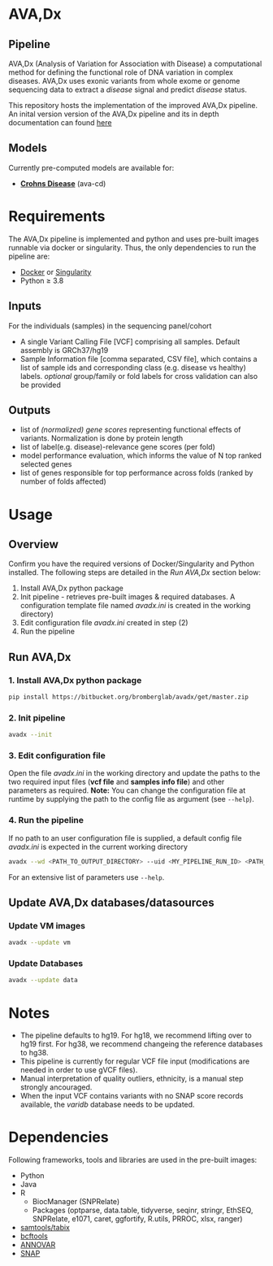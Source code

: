 # AVA,Dx

## Pipeline
AVA,Dx (Analysis of Variation for Association with Disease) a computational method for defining the functional role of DNA variation in complex diseases. AVA,Dx uses exonic variants from whole exome or genome sequencing data to extract a *disease* signal and predict *disease* status.

This repository hosts the implementation of the improved AVA,Dx pipeline. An inital version version of the AVA,Dx pipeline and its in depth documentation can found [here](https://bitbucket.org/ywang202/avadx-meta)

## Models
Currently pre-computed models are available for:
- [**Crohns Disease**](https://bitbucket.org/bromberglab/avad-cd) (ava-cd)

# Requirements
The AVA,Dx pipeline is implemented and python and uses pre-built images runnable via docker or singularity. Thus, the only dependencies to run the pipeline are:

* [Docker](https://www.docker.com/get-started) or [Singularity](https://sylabs.io/singularity)
* Python ≥ 3.8

## Inputs
For the individuals (samples) in the sequencing panel/cohort
* A single Variant Calling File [VCF] comprising all samples. Default assembly is GRCh37/hg19
* Sample Information file [comma separated, CSV file], which contains a list of sample ids and corresponding class (e.g. disease vs healthy) labels. *optional* group/family or fold labels for cross validation can also be provided

## Outputs
* list of *(normalized) gene scores* representing functional effects of variants. Normalization is done by protein length
* list of label(e.g. disease)-relevance gene scores (per fold)
* model performance evaluation, which informs the value of N top ranked selected genes
* list of genes responsible for top performance across folds (ranked by number of folds affected)

# Usage

## Overview
Confirm you have the required versions of Docker/Singularity and Python installed. The following steps are detailed in the *Run AVA,Dx* section below:

1. Install AVA,Dx python package
2. Init pipeline - retrieves pre-built images & required databases. A configuration template file named *avadx.ini* is created in the working directory)
3. Edit configuration file *avadx.ini* created in step (2)
4. Run the pipeline

## Run AVA,Dx

### 1. Install AVA,Dx python package
```bash
pip install https://bitbucket.org/bromberglab/avadx/get/master.zip
```

### 2. Init pipeline
```bash
avadx --init
```

### 3. Edit configuration file
Open the file *avadx.ini* in the working directory and update the paths to the two required input files (**vcf file** and **samples info file**) and other parameters as required. **Note:** You can change the configuration file at runtime by supplying the path to the config file as argument (see `--help`).

### 4. Run the pipeline
If no path to an user configuration file is supplied, a default config file *avadx.ini* is expected in the current working directory

```bash
avadx --wd <PATH_TO_OUTPUT_DIRECTORY> --uid <MY_PIPELINE_RUN_ID> <PATH_TO_CONFIG_FILE>
```

For an extensive list of parameters use `--help`.

## Update AVA,Dx databases/datasources

### Update VM images
```bash
avadx --update vm
```

### Update Databases
```bash
avadx --update data
```

# Notes

* The pipeline defaults to hg19. For hg18, we recommend lifting over to hg19 first. For hg38, we recommend changeing the reference databases to hg38.
* This pipeline is currently for regular VCF file input (modifications are needed in order to use gVCF files).
* Manual interpretation of quality outliers, ethnicity, is a manual step strongly ancouraged.
* When the input VCF contains variants with no SNAP score records available, the *varidb* database needs to be updated.

# Dependencies
Following frameworks, tools and libraries are used in the pre-built images:

* Python
* Java
* R
  * BiocManager (SNPRelate) 
  * Packages (optparse, data.table, tidyverse, seqinr, stringr, EthSEQ, SNPRelate, e1071, caret, ggfortify, R.utils, PRROC, xlsx, ranger)
* [samtools/tabix](https://github.com/samtools/tabix)
* [bcftools](https://samtools.github.io/bcftools/)
* [ANNOVAR](http://annovar.openbioinformatics.org)
* [SNAP](https://bitbucket.org/bromberglab/snap)
